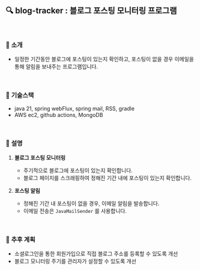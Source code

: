 ## 🔍 blog-tracker : 블로그 포스팅 모니터링 프로그램

<br>

### 🔖 **소개**

- 일정한 기간동안 블로그에 포스팅이 있는지 확인하고, 포스팅이 없을 경우 이메일을 통해 알림을 보내주는 프로그램입니다.

<br>

### 🔖 **기술스택**

- java 21, spring webFlux, spring mail, RSS, gradle
- AWS ec2, github actions, MongoDB

<br>

### 🔖 **설명**

1. **블로그 포스팅 모니터링**
    - 주기적으로 블로그에 포스팅이 있는지 확인합니다.
   - 블로그 페이지를 스크래핑하여 정해진 기간 내에 포스팅이 있는지 확인합니다.

2. **포스팅 알림**
   - 정해진 기간 내 포스팅이 없을 경우, 이메일 알림을 발송합니다.
   - 이메일 전송은 `JavaMailSender` 를 사용합니다.

<br>

### 🔖 **추후 계획**

- 소셜로그인을 통한 회원가입으로 직접 블로그 주소를 등록할 수 있도록 개선
- 블로그 모니터링 주기를 관리자가 설정할 수 있도록 개선
